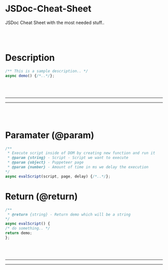 # JSDoc-Cheat-Sheet
JSDoc Cheat Sheet with the most needed stuff..

<br><br>

# Description
```javascript
/** This is a sample description.. */
async demo() {/*..*/};
```


<br><br>
 _____________________________________________________
 _____________________________________________________
<br><br>


# Paramater (@param)
```javascript
/**
 * Execute script inside of DOM by creating new function and run it
 * @param {string} - Script - Script we want to execute
 * @param {object} - Puppeteer page
 * @param {number} - Amount of time in ms we delay the execution
*/
async evalScript(script, page, delay) {/*..*/};
```

# Return (@return)
```javascript
/**
 * @return {string} - Return demo which will be a string
*/
async evalScript() {
/* do something.. */
return demo;
};
```


<br><br>
 _____________________________________________________
 _____________________________________________________
<br><br>
